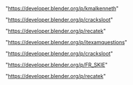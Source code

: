 "https://developer.blender.org/p/kmalkenneth"

"https://developer.blender.org/p/cracksloot"

"https://developer.blender.org/p/recatek"

"https://developer.blender.org/p/itexamquestions"

 
"https://developer.blender.org/p/cracksloot"


"https://developer.blender.org/p/FR_SKIE"


"https://developer.blender.org/p/recatek"


 
